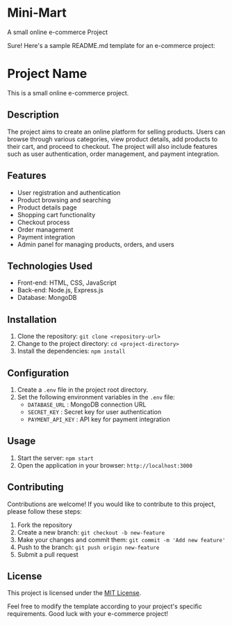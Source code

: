 # Mini-Mart

A small online e-commerce Project

Sure! Here's a sample README.md template for an e-commerce project:

# Project Name

This is a small online e-commerce project.

## Description

The project aims to create an online platform for selling products. Users can browse through various categories, view product details, add products to their cart, and proceed to checkout. The project will also include features such as user authentication, order management, and payment integration.

## Features

- User registration and authentication
- Product browsing and searching
- Product details page
- Shopping cart functionality
- Checkout process
- Order management
- Payment integration
- Admin panel for managing products, orders, and users

## Technologies Used

- Front-end: HTML, CSS, JavaScript
- Back-end: Node.js, Express.js
- Database: MongoDB

## Installation

1. Clone the repository: `git clone <repository-url>`
2. Change to the project directory: `cd <project-directory>`
3. Install the dependencies: `npm install`

## Configuration

1. Create a `.env` file in the project root directory.
2. Set the following environment variables in the `.env` file:
   - `DATABASE_URL` : MongoDB connection URL
   - `SECRET_KEY` : Secret key for user authentication
   - `PAYMENT_API_KEY` : API key for payment integration

## Usage

1. Start the server: `npm start`
2. Open the application in your browser: `http://localhost:3000`

## Contributing

Contributions are welcome! If you would like to contribute to this project, please follow these steps:

1. Fork the repository
2. Create a new branch: `git checkout -b new-feature`
3. Make your changes and commit them: `git commit -m 'Add new feature'`
4. Push to the branch: `git push origin new-feature`
5. Submit a pull request

## License

This project is licensed under the [MIT License](LICENSE).

Feel free to modify the template according to your project's specific requirements. Good luck with your e-commerce project!
